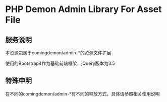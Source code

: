 # PHP Demon Admin Library For Asset File

## 服务说明

本资源包属于comingdemon/admin-*的资源文件扩展

使用的Bootstrap4作为基础前端框架，jQuery版本为3.5

## 特殊申明

在不同的comingdemon/admin-*有不同的释放方式，具体请参照相关使用说明

